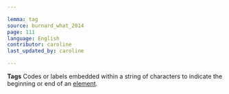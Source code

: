 ```yaml
---

lemma: tag
source: burnard_what_2014
page: 111
language: English
contributor: caroline
last_updated_by: caroline

---
```


**Tags**
Codes or labels embedded within a string of characters to indicate the beginning or end of an [element](element.html).
